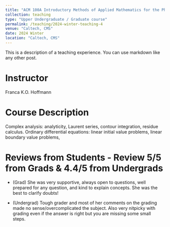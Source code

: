 ```yaml
---
title: "ACM 100A Introductory Methods of Applied Mathematics for the Physical Sciences"
collection: teaching
type: "Upper Undergraduate / Graduate course"
permalink: /teaching/2024-winter-teaching-4
venue: "Caltech, CMS"
date: 2024 Winter
location: "Caltech, CMS"
---
```


This is a description of a teaching experience. You can use markdown like any other post.

Instructor
======
Franca K.O. Hoffmann

Course Description
======
Complex analysis: analyticity, Laurent series, contour integration, residue calculus. Ordinary differential equations: linear initial value problems, linear boundary value problems,

Reviews from Students - Review 5/5 from Grads & 4.4/5 from Undergrads
======
* (Grad) She was very supportive, always open to questions, well prepared for any question, and kind to explain concepts. She was the best to clarify doubts!

* (Undergrad) Tough grader and most of her comments on the grading made no sense/overcomplicated the subject. Also very nitpicky with grading even if the answer is right but you are missing some small steps.
